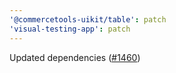 ```yaml
---
'@commercetools-uikit/table': patch
'visual-testing-app': patch
---
```


Updated dependencies ([#1460](https://github.com/commercetools/ui-kit/pull/1460))
